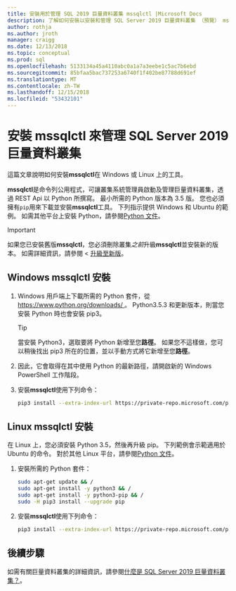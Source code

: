 ```yaml
---
title: 安裝用於管理 SQL 2019 巨量資料叢集 mssqlctl |Microsoft Docs
description: 了解如何安裝以安裝和管理 SQL Server 2019 巨量資料叢集 （預覽） mssqlctl 工具。
author: rothja
ms.author: jroth
manager: craigg
ms.date: 12/13/2018
ms.topic: conceptual
ms.prod: sql
ms.openlocfilehash: 5133134a45a4110abc0a1a7a3eebe1c5ac7b6ebd
ms.sourcegitcommit: 85bfaa5bac737253a6740f1f402be87788d691ef
ms.translationtype: MT
ms.contentlocale: zh-TW
ms.lasthandoff: 12/15/2018
ms.locfileid: "53432101"
---
```

# <a name="install-mssqlctl-to-manage-sql-server-2019-big-data-clusters"></a>安裝 mssqlctl 來管理 SQL Server 2019 巨量資料叢集

這篇文章說明如何安裝**mssqlctl**在 Windows 或 Linux 上的工具。

**mssqlctl**是命令列公用程式，可讓叢集系統管理員啟動及管理巨量資料叢集，透過 REST Api 以 Python 所撰寫。 最小所需的 Python 版本為 3.5 版。 您也必須擁有`pip`用來下載並安裝**mssqlctl**工具。 下列指示提供 Windows 和 Ubuntu 的範例。 如需其他平台上安裝 Python，請參閱[Python 文件](https://wiki.python.org/moin/BeginnersGuide/Download)。

> [!IMPORTANT]
> 如果您已安裝舊版**mssqlctl**，您必須刪除叢集*之前*升級**mssqlctl**並安裝新的版本。 如需詳細資訊，請參閱 <<c0> [ 升級至新版](deployment-guidance.md#upgrade)。

## <a id="windows"></a> Windows mssqlctl 安裝

1. Windows 用戶端上下載所需的 Python 套件，從[ https://www.python.org/downloads/ ](https://www.python.org/downloads/)。 Python3.5.3 和更新版本，則當您安裝 Python 時也會安裝 pip3。 

   > [!TIP] 
   > 當安裝 Python3，選取要將 Python 新增至您**路徑**。 如果您不這樣做，您可以稍後找出 pip3 所在的位置，並以手動方式將它新增至您**路徑**。

1. 因此，它會取得在其中使用 Python 的最新路徑，請開啟新的 Windows PowerShell 工作階段。

2. 安裝**mssqlctl**使用下列命令：

   ```bash
   pip3 install --extra-index-url https://private-repo.microsoft.com/python/ctp-2.2 mssqlctl
   ```

## <a id="linux"></a> Linux mssqlctl 安裝

在 Linux 上，您必須安裝 Python 3.5，然後再升級 pip。 下列範例會示範適用於 Ubuntu 的命令。 對於其他 Linux 平台，請參閱[Python 文件](https://wiki.python.org/moin/BeginnersGuide/Download)。

1. 安裝所需的 Python 套件：

   ```bash
   sudo apt-get update && /
   sudo apt-get install -y python3 && /
   sudo apt-get install -y python3-pip && /
   sudo -H pip3 install --upgrade pip
   ```

1. 安裝**mssqlctl**使用下列命令：

   ```bash
   pip3 install --extra-index-url https://private-repo.microsoft.com/python/ctp-2.2 mssqlctl
   ```

## <a name="next-steps"></a>後續步驟

如需有關巨量資料叢集的詳細資訊，請參閱[什麼是 SQL Server 2019 巨量資料叢集？](big-data-cluster-overview.md)。
